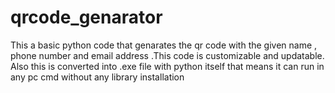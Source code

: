 # qrcode_genarator
This a basic python code that genarates the qr code with the given name , phone number and email address .This code is customizable and updatable.  
Also this is converted into .exe file with python itself that means it can run in any pc cmd without any library installation
